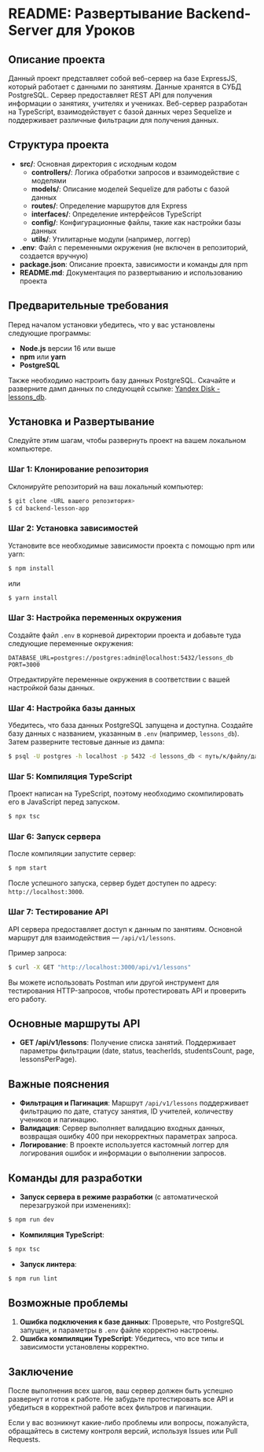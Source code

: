 # README: Развертывание Backend-Server для Уроков

## Описание проекта
Данный проект представляет собой веб-сервер на базе ExpressJS, который работает с данными по занятиям. Данные хранятся в СУБД PostgreSQL. Сервер предоставляет REST API для получения информации о занятиях, учителях и учениках. Веб-сервер разработан на TypeScript, взаимодействует с базой данных через Sequelize и поддерживает различные фильтрации для получения данных.

## Структура проекта
- **src/**: Основная директория с исходным кодом
  - **controllers/**: Логика обработки запросов и взаимодействие с моделями
  - **models/**: Описание моделей Sequelize для работы с базой данных
  - **routes/**: Определение маршрутов для Express
  - **interfaces/**: Определение интерфейсов TypeScript
  - **config/**: Конфигурационные файлы, такие как настройки базы данных
  - **utils/**: Утилитарные модули (например, логгер)
- **.env**: Файл с переменными окружения (не включен в репозиторий, создается вручную)
- **package.json**: Описание проекта, зависимости и команды для npm
- **README.md**: Документация по развертыванию и использованию проекта

## Предварительные требования
Перед началом установки убедитесь, что у вас установлены следующие программы:
- **Node.js** версии 16 или выше
- **npm** или **yarn**
- **PostgreSQL**

Также необходимо настроить базу данных PostgreSQL. Скачайте и разверните дамп данных по следующей ссылке: [Yandex Disk - lessons_db](https://disk.yandex.ru/d/dtr3sxsuceMfCw).

## Установка и Развертывание
Следуйте этим шагам, чтобы развернуть проект на вашем локальном компьютере.

### Шаг 1: Клонирование репозитория
Склонируйте репозиторий на ваш локальный компьютер:
```bash
$ git clone <URL вашего репозитория>
$ cd backend-lesson-app
```

### Шаг 2: Установка зависимостей
Установите все необходимые зависимости проекта с помощью npm или yarn:
```bash
$ npm install
```
или
```bash
$ yarn install
```

### Шаг 3: Настройка переменных окружения
Создайте файл `.env` в корневой директории проекта и добавьте туда следующие переменные окружения:
```
DATABASE_URL=postgres://postgres:admin@localhost:5432/lessons_db
PORT=3000
```
Отредактируйте переменные окружения в соответствии с вашей настройкой базы данных.

### Шаг 4: Настройка базы данных
Убедитесь, что база данных PostgreSQL запущена и доступна. Создайте базу данных с названием, указанным в `.env` (например, `lessons_db`). Затем разверните тестовые данные из дампа:
```bash
$ psql -U postgres -h localhost -p 5432 -d lessons_db < путь/к/файлу/дампа.sql
```

### Шаг 5: Компиляция TypeScript
Проект написан на TypeScript, поэтому необходимо скомпилировать его в JavaScript перед запуском.
```bash
$ npx tsc
```

### Шаг 6: Запуск сервера
После компиляции запустите сервер:
```bash
$ npm start
```
После успешного запуска, сервер будет доступен по адресу: `http://localhost:3000`.

### Шаг 7: Тестирование API
API сервера предоставляет доступ к данным по занятиям. Основной маршрут для взаимодействия — `/api/v1/lessons`.

Пример запроса:
```bash
$ curl -X GET "http://localhost:3000/api/v1/lessons"
```
Вы можете использовать Postman или другой инструмент для тестирования HTTP-запросов, чтобы протестировать API и проверить его работу.

## Основные маршруты API
- **GET /api/v1/lessons**: Получение списка занятий. Поддерживает параметры фильтрации (date, status, teacherIds, studentsCount, page, lessonsPerPage).

## Важные пояснения
- **Фильтрация и Пагинация**: Маршрут `/api/v1/lessons` поддерживает фильтрацию по дате, статусу занятия, ID учителей, количеству учеников и пагинацию.
- **Валидация**: Сервер выполняет валидацию входных данных, возвращая ошибку 400 при некорректных параметрах запроса.
- **Логирование**: В проекте используется кастомный логгер для логирования ошибок и информации о выполнении запросов.

## Команды для разработки
- **Запуск сервера в режиме разработки** (с автоматической перезагрузкой при изменениях):
```bash
$ npm run dev
```
- **Компиляция TypeScript**:
```bash
$ npx tsc
```
- **Запуск линтера**:
```bash
$ npm run lint
```

## Возможные проблемы
1. **Ошибка подключения к базе данных**: Проверьте, что PostgreSQL запущен, и параметры в `.env` файле корректно настроены.
2. **Ошибка компиляции TypeScript**: Убедитесь, что все типы и зависимости установлены корректно.

## Заключение
После выполнения всех шагов, ваш сервер должен быть успешно развернут и готов к работе. Не забудьте протестировать все API и убедиться в корректной работе всех фильтров и пагинации.

Если у вас возникнут какие-либо проблемы или вопросы, пожалуйста, обращайтесь в систему контроля версий, используя Issues или Pull Requests.

